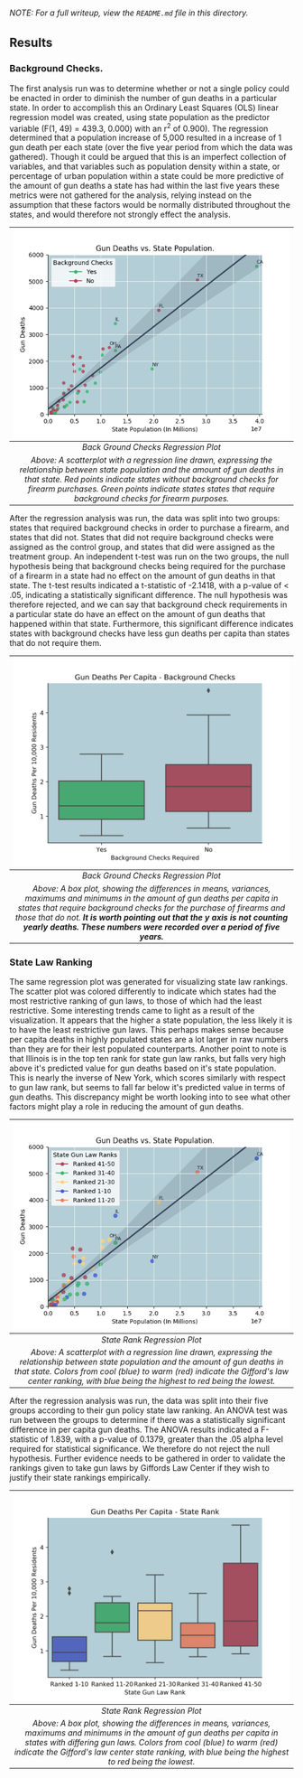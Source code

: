 ###### NOTE: For a full writeup, view the `README.md` file in this directory.

## Results

### Background Checks.

The first analysis run was to determine whether or not a single policy could be enacted in order to diminish the number of gun deaths in a particular state. In order to accomplish this an Ordinary Least Squares (OLS) linear regression model was created, using state population as the predictor variable (F(1, 49) = 439.3, 0.000) with an r<sup>2</sup> of 0.900). The regression determined that a population increase of 5,000 resulted in a increase of 1 gun death per each state (over the five year period from which the data was gathered). Though it could be argued that this is an imperfect collection of variables, and that variables such as population density within a state, or percentage of urban population within a state could be more predictive of the amount of gun deaths a state has had within the last five years these metrics were not gathered for the analysis, relying instead on the assumption that these factors would be normally distributed throughout the states, and would therefore not strongly effect the analysis.

|![Figure1-1](/figs/bgc_reg.png) |
|:--:|
| _Back Ground Checks Regression Plot_ |
|_Above: A scatterplot with a regression line drawn, expressing the relationship between state population and the amount of gun deaths in that state. Red points indicate states without background checks for firearm purchases. Green points indicate states states that require background checks for firearm purposes._|

After the regression analysis was run, the data was split into two groups: states that required background checks in order to purchase a firearm, and states that did not. States that did not require background checks were assigned as the control group, and states that did were assigned as the treatment group. An independent t-test was run on the two groups, the null hypothesis being that background checks being required for the purchase of a firearm in a state had no effect on the amount of gun deaths in that state. The t-test results indicated a t-statistic of -2.1418, with a p-value of < .05, indicating a statistically significant difference. The null hypothesis was therefore rejected, and we can say that background check requirements in a particular state do have an effect on the amount of gun deaths that happened within that state. Furthermore, this significant difference indicates states with background checks have less gun deaths per capita than states that do not require them.

|![Figure1-2](/figs/bgc_box.png) |
|:--:|
| _Back Ground Checks Regression Plot_ |
|_Above: A box plot, showing the differences in means, variances, maximums and minimums in the amount of gun deaths per capita in states that require background checks for the purchase of firearms and those that do not. **It is worth pointing out that the y axis is not counting yearly deaths. These numbers were recorded over a period of five years.**_|

### State Law Ranking

The same regression plot was generated for visualizing state law rankings. The scatter plot was colored differently to indicate which states had the most restrictive ranking of gun laws, to those of which had the least restrictive. Some interesting trends came to light as a result of the visualization. It appears that the higher a state population, the less likely it is to have the least restrictive gun laws. This perhaps makes sense because per capita deaths in highly populated states are a lot larger in raw numbers than they are for their lest populated counterparts. Another point to note is that Illinois is in the top ten rank for state gun law ranks, but falls very high above it's predicted value for gun deaths based on it's state population. This is nearly the inverse of New York, which scores similarly with respect to gun law rank, but seems to fall far below it's predicted value in terms of gun deaths. This discrepancy might be worth looking into to see what other factors might play a role in reducing the amount of gun deaths.

| ![Figure1-3](/figs/strank_reg.png) |
|:--:|
| _State Rank Regression Plot_ |
|_Above: A scatterplot with a regression line drawn, expressing the relationship between state population and the amount of gun deaths in that state. Colors from cool (blue) to warm (red) indicate the Gifford's law center ranking, with blue being the highest to red being the lowest._|

After the regression analysis was run, the data was split into their five groups according to their gun policy state law ranking. An ANOVA test was run between the groups to determine if there was a statistically significant difference in per capita gun deaths. The ANOVA results indicated a F-statistic of 1.839, with a p-value of 0.1379, greater than the .05 alpha level required for statistical significance. We therefore do not reject the null hypothesis. Further evidence needs to be gathered in order to validate the rankings given to take gun laws by Giffords Law Center if they wish to justify their state rankings empirically.

| ![Figure1-3](/figs/st_rank_box.png) |
|:--:|
| _State Rank Regression Plot_ |
|_Above: A box plot, showing the differences in means, variances, maximums and minimums in the amount of gun deaths per capita in states with differing gun laws. Colors from cool (blue) to warm (red) indicate the Gifford's law center state ranking, with blue being the highest to red being the lowest._|
